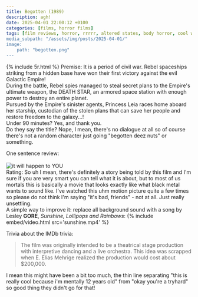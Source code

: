 ```yaml
---
title: Begotten (1989)
description: agh!
date: 2025-04-01 22:00:12 +0100
categories: [films, horror films]
tags: [film reviews, horror, rrrrr, altered states, body horror, cool weird crap, what the hell was that, pretty metal, they don't say the title]
media_subpath: "/assets/img/posts/2025-04-01/"
image:
    path: "begotten.png"
---
```

{% include 5r.html %}
<span class="reviewsection">Premise:</span> It is a period of civil war. Rebel spaceships striking from a hidden base have won their first victory against the evil Galactic Empire!<br/>During the battle, Rebel spies managed to steal secret plans to the Empire's ultimate weapon, the DEATH STAR, an armored space station with enough power to destroy an entire planet.<br/>Pursued by the Empire's sinister agents, Princess Leia races home aboard her starship, custodian of the stolen plans that can save her people and restore freedom to the galaxy...!<br/>
<span class="reviewsection">Under 90 minutes?</span> Yes, and thank you.<br/>
<span class="reviewsection">Do they say the title?</span> Nope, I mean, there's no dialogue at all so of course there's not a random character just going "begotten deez nuts" or something.

<span class="reviewsection">One sentence review:</span><br/><br/>![it will happen to YOU](abeit.gif)
<br/>
<span class="reviewsection">Rating:</span> So uh I mean, there's definitely a story being told by this film and I'm sure if you are very smart you can tell what it is about, but to most of us mortals this is basically a movie that looks exactly like what black metal wants to sound like. I've watched this uhm motion picture quite a few times so please do not think I'm saying "it's bad, friends" - not at all. Just really unsettling.<br/>
<span class="reviewsection">A simple way to improve it:</span> replace all background sound with a song by Lesley **GORE**, *Sunshine, Lollipops and Rainbows*:
{% include embed/video.html src='sunshine.mp4' %}

<span class="reviewsection">Trivia about the IMDb trivia:</span>
> The film was originally intended to be a theatrical stage production with interpretive dancing and a live orchestra. This idea was scrapped when E. Elias Mehrige realized the production would cost about $200,000.

I mean this might have been a bit too much, the thin line separating "this is really cool because i'm mentally 12 years old" from "okay you're a tryhard" so good thing they didn't go for that!